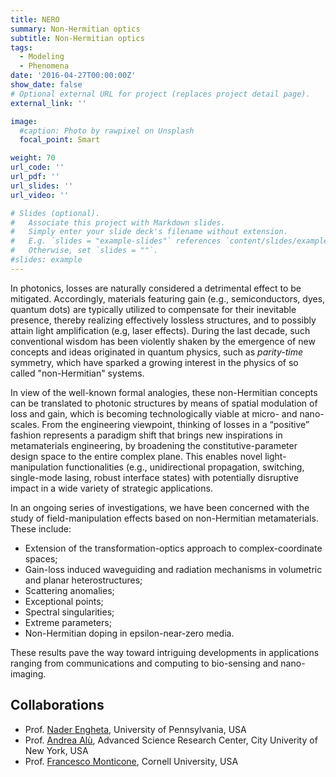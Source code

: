 ```yaml
---
title: NERO
summary: Non-Hermitian optics
subtitle: Non-Hermitian optics
tags:
  - Modeling
  - Phenomena
date: '2016-04-27T00:00:00Z'
show_date: false
# Optional external URL for project (replaces project detail page).
external_link: ''

image:
  #caption: Photo by rawpixel on Unsplash
  focal_point: Smart

weight: 70
url_code: ''
url_pdf: ''
url_slides: ''
url_video: ''

# Slides (optional).
#   Associate this project with Markdown slides.
#   Simply enter your slide deck's filename without extension.
#   E.g. `slides = "example-slides"` references `content/slides/example-slides.md`.
#   Otherwise, set `slides = ""`.
#slides: example
---
```


In photonics, losses are naturally considered a detrimental effect to be mitigated.
Accordingly, materials featuring gain (e.g., semiconductors, dyes, quantum dots) are typically utilized to compensate for their inevitable presence, thereby realizing effectively lossless structures, and to possibly attain light amplification (e.g, laser effects).
During the last decade, such conventional wisdom has been violently shaken by the emergence of new concepts and ideas originated in quantum physics, such as *parity-time* symmetry, which have sparked a growing interest in the physics of so called "non-Hermitian" systems.

In view of the well-known formal analogies, these non-Hermitian concepts can be translated to photonic structures by means of spatial modulation of loss and gain, which is becoming technologically viable at micro- and nano-scales.  From the engineering viewpoint, thinking of losses in a “positive” fashion represents a paradigm shift that brings new inspirations in metamaterials engineering, by broadening the constitutive-parameter design space to the entire complex plane. This enables novel light-manipulation functionalities (e.g., unidirectional propagation, switching, single-mode lasing, robust interface states) with potentially disruptive impact in a wide variety of  strategic applications.

In an ongoing series of investigations, we have been concerned with the study of field-manipulation effects based on non-Hermitian metamaterials. These include:

- Extension of the transformation-optics approach to complex-coordinate spaces;
- Gain-loss induced waveguiding and radiation mechanisms in volumetric and planar heterostructures;
- Scattering anomalies;
- Exceptional points;
- Spectral singularities;
- Extreme parameters;
- Non-Hermitian doping in epsilon-near-zero media.

These results pave the way toward intriguing developments in applications ranging from communications and computing to bio-sensing and nano-imaging.

## Collaborations
- Prof. [Nader Engheta], University of Pennsylvania, USA
- Prof. [Andrea Alù], Advanced Science Research Center, City Univerity of New York, USA
- Prof. [Francesco Monticone], Cornell University, USA



[Andrea Alù]:http://www.alulab.org
[Francesco Monticone]:https://www.ece.cornell.edu/faculty-directory/francesco-monticone
[Nader Engheta]:https://www.seas.upenn.edu/~engheta/index.htm

